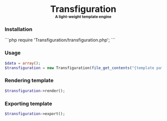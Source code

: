 <div align="center">
	<h1>
	<span>Transfiguration</span>
	<div style="font-size:12px;">A light-weight template engine</div>
	</h1>
</div>

<h3>Installation</h3>
```php
require 'Transfiguration/transfiguration.php';
```

<h3>Usage</h3>

```php
$data = array();
$transfiguration = new Transfiguration(file_get_contents("{template path}"), $data, $include_path);
```


<h3>Rendering template</h3>

```php
$transfiguration->render();
```

<h3>Exporting template</h3>

```php
$transfiguration->export();
```
